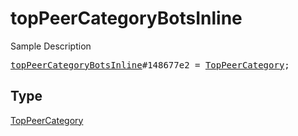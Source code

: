 # topPeerCategoryBotsInline

Sample Description

<pre>
<a href="../constructor/topPeerCategoryBotsInline.md">topPeerCategoryBotsInline</a>#148677e2 = <a href="../type/TopPeerCategory.md">TopPeerCategory</a>;</pre>

## Type

<a href="../type/TopPeerCategory.md">TopPeerCategory</a>
